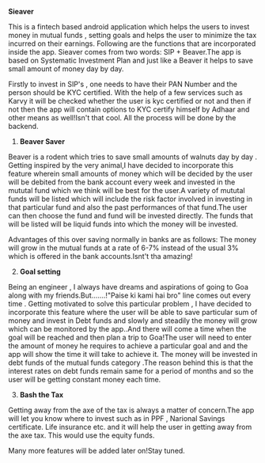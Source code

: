 **Sieaver**

This is a fintech based android application which helps the users to invest money in mutual funds , setting goals and helps the user 
to minimize the tax incurred on their earnings. Following are the functions that are incorporated inside the app.
Sieaver comes from two words: SIP + Beaver.The app is based on Systematic Investment Plan and just like a Beaver it helps to save small amount of money day by day.

Firstly to invest in SIP's , one needs to have their PAN Number and the person should be KYC certified. With the help of a few services
such as Karvy it will be checked whether the user is kyc certified or not and then if not then the app will contain options to KYC certify himself
by Adhaar and other means as well!Isn't that cool. All the process will be done by the backend.

1) **Beaver Saver**

Beaver is a rodent which tries to save small amounts of walnuts day by day .
Getting inspired by the very animal,I have decided to incorporate this feature wherein small amounts of money which will be decided by the user will be debited from the bank account every week and invested in the mututal fund
which we think will be best for the user.A variety of mututal funds will be listed which will include the risk factor involved in investing in that particular fund and also the past performances of that fund.The user can then choose the fund and fund will be invested directly.
The funds that will be listed will be liquid funds into which the money will be invested.

Advantages of this over saving normally in banks are as follows:
The money will grow in the mutual funds at a rate of 6-7% instead of the usual 3% which is offered in the bank accounts.Isnt't tha amazing!

2) **Goal setting**

Being an engineer , I always have dreams and aspirations of going to Goa along with my friends.But.......!"Paise ki kami hai bro" line comes out
every time . Getting motivated to solve this particular problem , I have decided to incorporate this feature where the user will be able to save particular
sum of money and invest in Debt funds and slowly and steadily the money will grow which can be monitored by the app..And there will come a time 
when the goal will be reached and then plan a trip to Goa!The user will need to enter the amount of money he requires to achieve a particular goal and 
and the app will show the time it will take to achieve it.
The money will be invested in debt funds of the mutual funds category .The reason behind this is that the interest rates on debt funds remain same for a period of months and so the user will be getting constant money each time.

3) **Bash the Tax**

Getting away from the axe of the tax is always a matter of concern.The app will let you know where to invest such as in PPF , Narional Savings certificate.
Life insurance etc. and it will help the user in getting away from the axe tax.
This would use the equity funds.

Many more features will be added later on!Stay tuned.
